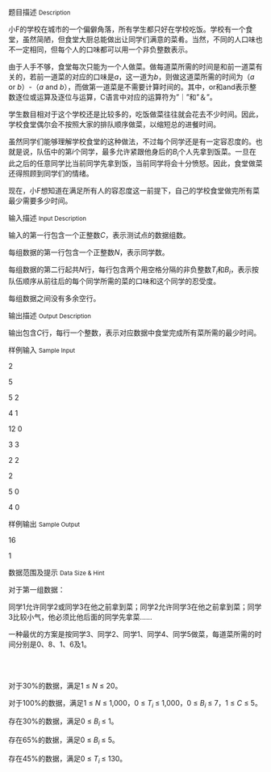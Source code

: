 <div class="panel panel-default">
<div class="area-title">
<span>
题目描述
<small>Description</small>
</span></div>
<div class="panel-body">

<p>小F的学校在城市的一个偏僻角落，所有学生都只好在学校吃饭。学校有一个食堂，虽然简陋，但食堂大厨总能做出让同学们满意的菜肴。当然，不同的人口味也不一定相同，但每个人的口味都可以用一个非负整数表示。</p>
<p>由于人手不够，食堂每次只能为一个人做菜。做每道菜所需的时间是和前一道菜有关的，若前一道菜的对应的口味是<em>a</em>，这一道为<em>b</em>，则做这道菜所需的时间为（<em>a</em> or <em>b</em>）-（<em>a</em> and <em>b</em>），而做第一道菜是不需要计算时间的。其中，or和and表示整数逐位或运算及逐位与运算，C语言中对应的运算符为”｜”和”＆”。</p>
<p>学生数目相对于这个学校还是比较多的，吃饭做菜往往就会花去不少时间。因此，学校食堂偶尔会不按照大家的排队顺序做菜，以缩短总的进餐时间。</p>
<p>虽然同学们能够理解学校食堂的这种做法，不过每个同学还是有一定容忍度的。也就是说，队伍中的第<em>i</em>个同学，最多允许紧跟他身后的<em>B<sub>i</sub></em>个人先拿到饭菜。一旦在此之后的任意同学比当前同学先拿到饭，当前同学将会十分愤怒。因此，食堂做菜还得照顾到同学们的情绪。</p>
<p>现在，小F想知道在满足所有人的容忍度这一前提下，自己的学校食堂做完所有菜最少需要多少时间。</p>

</div>
</div>

<div class="panel panel-default">
<div class="area-title">
<span>
输入描述
<small>Input Description</small>
</span></div>
<div class="panel-body">
<p>输入的第一行包含一个正整数<em>C</em>，表示测试点的数据组数。</p>
<p>每组数据的第一行包含一个正整数<em>N</em>，表示同学数。</p>
<p>每组数据的第二行起共<em>N</em>行，每行包含两个用空格分隔的非负整数<em>T<sub>i</sub></em>和<em>B<sub>i</sub></em>，表示按队伍顺序从前往后的每个同学所需的菜的口味和这个同学的忍受度。</p>
<p>每组数据之间没有多余空行。</p>

</div>
</div>
<div  class="panel panel-default">
<div class="area-title">
<span>
输出描述
<small>Output Description</small>
</span></div>
<div class="panel-body">

<p>输出包含<em>C</em>行，每行一个整数，表示对应数据中食堂完成所有菜所需的最少时间。</p>

</div>
</div>


<div class="panel panel-default">
<div class="area-title">
<span>
样例输入
<small>Sample Input</small>
</span></div>
<div class="panel-body">
<p>2</p>
<p>5</p>
<p>5 2</p>
<p>4 1</p>
<p>12 0</p>
<p>3 3</p>
<p>2 2</p>
<p>2</p>
<p>5 0</p>
<p>4 0</p>

</div>
</div>

<div class="panel panel-default">
<div class="area-title">
<span>
样例输出
<small>Sample Output</small>
</span></div>
<div class="panel-body">
<p>16</p>
<p>1</p>

</div>
</div>

<div class="panel panel-default">
<div class="area-title">
<span>
数据范围及提示
<small>Data Size & Hint</small>
</span></div>
<div class="panel-body">
<p>对于第一组数据：</p>
<p>同学1允许同学2或同学3在他之前拿到菜；同学2允许同学3在他之前拿到菜；同学3比较小气，他必须比他后面的同学先拿菜……</p>
<p>一种最优的方案是按同学3、同学2、同学1、同学4、同学5做菜，每道菜所需的时间分别是0、8、1、6及1。</p>
<p> <br><br></p>
<p>对于30%的数据，满足1 ≤ <em>N </em>≤ 20。</p>
<p>对于100%的数据，满足1 ≤ <em>N </em>≤ 1,000，0 ≤ <em>T<sub>i </sub></em>≤ 1,000，0 ≤ <em>B<sub>i </sub></em>≤ 7，1 ≤ <em>C </em>≤ 5。</p>
<p>存在30%的数据，满足0 ≤ <em>B<sub>i </sub></em>≤ 1。</p>
<p>存在65%的数据，满足0 ≤ <em>B<sub>i </sub></em>≤ 5。</p>
<p>存在45%的数据，满足0 ≤ <em>T<sub>i </sub></em>≤ 130。</p>
<p> </p>
</div>
</div>